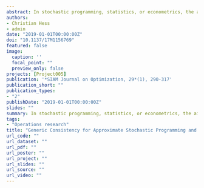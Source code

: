 ```yaml
---
abstract: In stochastic programming, statistics, or econometrics, the aim is in general the optimization of a criterion function that depends on a decision variable theta and reads as an expectation with respect to a probability $\mathbb{P}$. When this function cannot be computed in closed form, it is customary to approximate it through an empirical mean function based on a random sample. On the other hand, several other methods have been proposed, such as quasi-Monte Carlo integration and numerical integration rules. In this paper, we propose a general approach for approximating such a function, in the sense of epigraphical convergence, using a sequence of functions of simpler type which can be expressed as expectations with respect to probability measures $\mathbb{P}_n$ that, in some sense, approximate $\mathbb{P}$. The main difference with the existing results lies in the fact that our main theorem does not impose conditions directly on the approximating probabilities but only on some integrals with respect to them. In addition, the $\mathbb{P}_n$'s can be transition probabilities, i.e., are allowed to depend on a further parameter, $\xi$, whose value results from deterministic or stochastic operations, depending on the underlying model. This framework allows us to deal with a large variety of approximation procedures such as Monte Carlo, quasi-Monte Carlo, numerical integration, quantization, several variations on Monte Carlo sampling, and some density approximation algorithms. As by-products, we discuss convergence results for stochastic programming and statistical inference based on dependent data, for programming with estimated parameters, and for robust optimization; we also provide a general result about the consistency of the bootstrap for $M$-estimators.
authors:
- Christian Hess
- admin
date: "2019-01-01T00:00:00Z"
doi: "10.1137/17M1156769"
featured: false
image:
  caption: ''
  focal_point: ""
  preview_only: false
projects: [Project005]
publication: '*SIAM Journal on Optimization, 29*(1), 290-317'
publication_short: ""
publication_types:
- "2"
publishDate: "2019-01-01T00:00:00Z"
slides: ""
summary: In stochastic programming, statistics, or econometrics, the aim is in general the optimization of a criterion function that depends on a decision variable theta and reads as an expectation with respect to a probability $\mathbb{P}$. When this function cannot be computed in closed form, it is customary to approximate it through an empirical mean function based on a random sample. On the other hand, several other methods have been proposed, such as quasi-Monte Carlo integration and numerical integration rules. In this paper, we propose a general approach for approximating such a function, in the sense of epigraphical convergence, using a sequence of functions of simpler type which can be expressed as expectations with respect to probability measures $\mathbb{P}_n$ that, in some sense, approximate $\mathbb{P}$. The main difference with the existing results lies in the fact that our main theorem does not impose conditions directly on the approximating probabilities but only on some integrals with respect to them. In addition, the $\mathbb{P}_n$'s can be transition probabilities, i.e., are allowed to depend on a further parameter, $\xi$, whose value results from deterministic or stochastic operations, depending on the underlying model. This framework allows us to deal with a large variety of approximation procedures such as Monte Carlo, quasi-Monte Carlo, numerical integration, quantization, several variations on Monte Carlo sampling, and some density approximation algorithms. As by-products, we discuss convergence results for stochastic programming and statistical inference based on dependent data, for programming with estimated parameters, and for robust optimization; we also provide a general result about the consistency of the bootstrap for $M$-estimators.
tags:
- "Operations research"
title: "Generic Consistency for Approximate Stochastic Programming and Statistical Problems"
url_code: ""
url_dataset: ""
url_pdf: ""
url_poster: ""
url_project: ""
url_slides: ""
url_source: ""
url_video: ""
---
```


<script type="text/javascript" src="//cdn.plu.mx/widget-details.js"></script>
<a href="https://plu.mx/plum/a/?doi=10.1137/17M1156769" class="plumx-details"></a>
